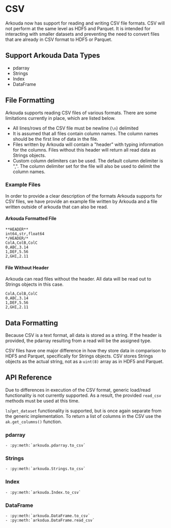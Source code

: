 # CSV

Arkouda now has support for reading and writing CSV file formats. CSV will not perform at the same level as HDF5 and Parquet. It is intended for interacting with smaller datasets and preventing the need to convert files that are already in CSV format to HDF5 or Parquet.

## Support Arkouda Data Types

- pdarray
- Strings
- Index
- DataFrame

## File Formatting

Arkouda supports reading CSV files of various formats. There are some limitations currently in place, which are listed below.

- All lines/rows of the CSV file must be newline (`\n`) delimited
- It is assumed that all files contain column names. The column names should be the first line of data in the file.
- Files written by Arkouda will contain a "header" with typing information for the columns. Files without this header will return all read data as Strings objects.
- Custom column delimiters can be used. The default column delimiter is ",". The column delimiter set for the file will also be used to delimit the column names.

### Example Files

In order to provide a clear description of the formats Arkouda supports for CSV files, we have provide an example file written by Arkouda and a file written outside of arkouda that can also be read.

#### Arkouda Formatted File

```text
**HEADER**
int64,str,float64
*/HEADER/*
ColA,ColB,ColC
0,ABC,3.14
1,DEF,5.56
2,GHI,2.11
```

#### File Without Header

Arkouda can read files without the header. All data will be read out to Strings objects in this case.

```text
ColA,ColB,ColC
0,ABC,3.14
1,DEF,5.56
2,GHI,2.11
```

## Data Formatting

Because CSV is a text format, all data is stored as a string. If the header is provided, the pdarray resulting from a read will be the assigned type.

CSV files have one major difference in how they store data in comparison to HDF5 and Parquet, specifically for Strings objects. CSV stores Strings objects as the actual string, not as a `uint(8)` array as in HDF5 and Parquet.

## API Reference

Due to differences in execution of the CSV format, generic load/read functionality is not currently supported. As a result, the provided `read_csv` methods must be used at this time.

`ls`/`get_dataset` functionality is supported, but is once again separate from the generic implementation. To return a list of columns in the CSV use the `ak.get_columns()` function.

### pdarray

```{eval-rst}  
- :py:meth:`arkouda.pdarray.to_csv`
```

### Strings

```{eval-rst}  
- :py:meth:`arkouda.Strings.to_csv`
```

### Index

```{eval-rst}  
- :py:meth:`arkouda.Index.to_csv`
```

### DataFrame

```{eval-rst}  
- :py:meth:`arkouda.DataFrame.to_csv`
- :py:meth:`arkodua.DataFrame.read_csv`
```

